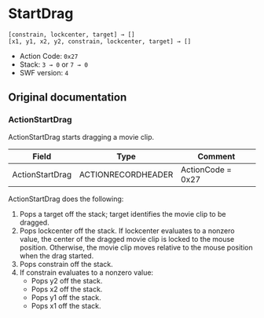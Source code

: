 # StartDrag

```
[constrain, lockcenter, target] → []
[x1, y1, x2, y2, constrain, lockcenter, target] → []
```

- Action Code: `0x27`
- Stack: `3 → 0` or `7 → 0`
- SWF version: `4`

## Original documentation

### ActionStartDrag

ActionStartDrag starts dragging a movie clip.

| Field              | Type               | Comment           |
|--------------------|--------------------|-------------------|
| ActionStartDrag    | ACTIONRECORDHEADER | ActionCode = 0x27 |

ActionStartDrag does the following:
1. Pops a target off the stack; target identifies the movie clip to be dragged.
2. Pops lockcenter off the stack. If lockcenter evaluates to a nonzero value, the center of the dragged
movie clip is locked to the mouse position. Otherwise, the movie clip moves relative to the mouse
position when the drag started.
3. Pops constrain off the stack.
4. If constrain evaluates to a nonzero value:
   - Pops y2 off the stack.
   - Pops x2 off the stack.
   - Pops y1 off the stack.
   - Pops x1 off the stack.
